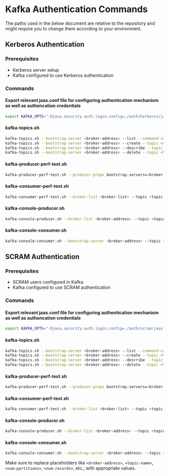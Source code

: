 # Kafka Authentication Commands
The paths used in the below document are relative to the repository and might require you to change them according to your environment.

## Kerberos Authentication

### Prerequisites
- Kerberos server setup
- Kafka configured to use Kerberos authentication

### Commands

#### Export relevant jaas.conf file for configuring authentication mechanism as well as authencation credentials
```bash
export KAFKA_OPTS="-Djava.security.auth.login.config=./auth/kerberos/jaas.conf"
```

#### kafka-topics.sh

```bash
kafka-topics.sh --bootstrap-server <broker-address> --list --command-config auth/kerberos/client.properties
kafka-topics.sh --bootstrap-server <broker-address> --create --topic <topic-name> --partitions <num-partitions> --replication-factor <replication-factor> --command-config auth/kerberos/client.properties
kafka-topics.sh --bootstrap-server <broker-address> --describe --topic <topic-name> --command-config auth/kerberos/client.properties
kafka-topics.sh --bootstrap-server <broker-address> --delete --topic <topic-name> --command-config auth/kerberos/client.properties
```

#### kafka-producer-perf-test.sh

```bash
kafka-producer-perf-test.sh --producer-props bootstrap.servers=<broker-list> --topic <topic-name> --num-records <num-records> --record-size <record-size> --throughput <throughput> --producer.config auth/kerberos/client.properties
```

#### kafka-consumer-perf-test.sh

```bash
kafka-consumer-perf-test.sh --broker-list <broker-list> --topic <topic-name> --messages <num-messages> --threads <num-threads> --comnsumer.config auth/kerberos/client.properties
```

#### kafka-console-producer.sh

```bash
kafka-console-producer.sh --broker-list <broker-address> --topic <topic-name> --producer.config auth/kerberos/client.properties
```

#### kafka-console-consumer.sh

```bash
kafka-console-consumer.sh --bootstrap-server <broker-address> --topic <topic-name> --consumer.config auth/kerberos/client.properties
```

## SCRAM Authentication

### Prerequisites
- SCRAM users configured in Kafka
- Kafka configured to use SCRAM authentication

### Commands

#### Export relevant jaas.conf file for configuring authentication mechanism as well as authencation credentials
```bash
export KAFKA_OPTS="-Djava.security.auth.login.config=./auth/scram/jaas.conf"
```

#### kafka-topics.sh

```bash
kafka-topics.sh --bootstrap-server <broker-address> --list --command-config auth/scram/client.properties
kafka-topics.sh --bootstrap-server <broker-address> --create --topic <topic-name> --partitions <num-partitions> --replication-factor <replication-factor> --command-config auth/scram/client.properties
kafka-topics.sh --bootstrap-server <broker-address> --describe --topic <topic-name> --command-config auth/scram/client.properties
kafka-topics.sh --bootstrap-server <broker-address> --delete --topic <topic-name> --command-config auth/scram/client.properties
```

#### kafka-producer-perf-test.sh

```bash
kafka-producer-perf-test.sh --producer-props bootstrap.servers=<broker-list> --topic <topic-name> --num-records <num-records> --record-size <record-size> --throughput <throughput> --producer.config auth/scram/client.properties
```

#### kafka-consumer-perf-test.sh

```bash
kafka-consumer-perf-test.sh --broker-list <broker-list> --topic <topic-name> --messages <num-messages> --threads <num-threads> --consumer.config auth/scram/client.properties
```

#### kafka-console-producer.sh

```bash
kafka-console-producer.sh --broker-list <broker-address> --topic <topic-name> --producer.config auth/scram/client.properties
```

#### kafka-console-consumer.sh

```bash
kafka-console-consumer.sh --bootstrap-server <broker-address> --topic <topic-name> --consumer.config auth/scram/client.properties
```

Make sure to replace placeholders like `<broker-address>`, `<topic-name>`, `<num-partitions>`, `<num-records>`, etc., with appropriate values. 
